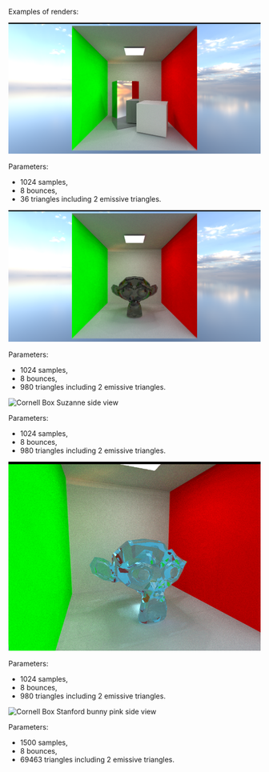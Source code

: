 
Examples of renders:

![Cornell Box](Results/CornellBox_1024SPP.png)

Parameters:
- 1024 samples,
- 8 bounces,
- 36 triangles including 2 emissive triangles.

![Cornell Box Suzanne](Results/CornellBoxMonkey_1024SPP.png)

Parameters:
- 1024 samples,
- 8 bounces,
- 980 triangles including 2 emissive triangles.

![Cornell Box Suzanne side view](Results/CornellBoxMonkey_1024SPP_SideView.png)

Parameters:
- 1024 samples,
- 8 bounces,
- 980 triangles including 2 emissive triangles.

![Cornell Box Suzanne blue side view](Results/CornellBoxMonkey_1500SPP_SideViewBlue.png)

Parameters:
- 1024 samples,
- 8 bounces,
- 980 triangles including 2 emissive triangles.

![Cornell Box Stanford bunny pink side view](Results/CornellBoxStanfordBunny_1024SPP_SideViewPink.png)

Parameters:
- 1500 samples,
- 8 bounces,
- 69463 triangles including 2 emissive triangles.

